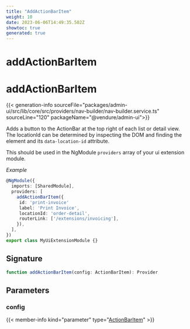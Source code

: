 ```yaml
---
title: "AddActionBarItem"
weight: 10
date: 2023-06-06T14:49:35.502Z
showtoc: true
generated: true
---
```

<!-- This file was generated from the Vendure source. Do not modify. Instead, re-run the "docs:build" script -->

# addActionBarItem
<div class="symbol">


# addActionBarItem

{{< generation-info sourceFile="packages/admin-ui/src/lib/core/src/providers/nav-builder/nav-builder.service.ts" sourceLine="120" packageName="@vendure/admin-ui">}}

Adds a button to the ActionBar at the top right of each list or detail view. The locationId can
be determined by inspecting the DOM and finding the <vdr-action-bar> element and its
`data-location-id` attribute.

This should be used in the NgModule `providers` array of your ui extension module.

*Example*

```TypeScript
@NgModule({
  imports: [SharedModule],
  providers: [
    addActionBarItem({
     id: 'print-invoice'
     label: 'Print Invoice',
     locationId: 'order-detail',
     routerLink: ['/extensions/invoicing'],
    }),
  ],
})
export class MyUiExtensionModule {}
```

## Signature

```TypeScript
function addActionBarItem(config: ActionBarItem): Provider
```
## Parameters

### config

{{< member-info kind="parameter" type="<a href='/admin-ui-api/action-bar/action-bar-item#actionbaritem'>ActionBarItem</a>" >}}

</div>
